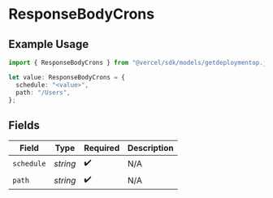 # ResponseBodyCrons

## Example Usage

```typescript
import { ResponseBodyCrons } from "@vercel/sdk/models/getdeploymentop.js";

let value: ResponseBodyCrons = {
  schedule: "<value>",
  path: "/Users",
};
```

## Fields

| Field              | Type               | Required           | Description        |
| ------------------ | ------------------ | ------------------ | ------------------ |
| `schedule`         | *string*           | :heavy_check_mark: | N/A                |
| `path`             | *string*           | :heavy_check_mark: | N/A                |